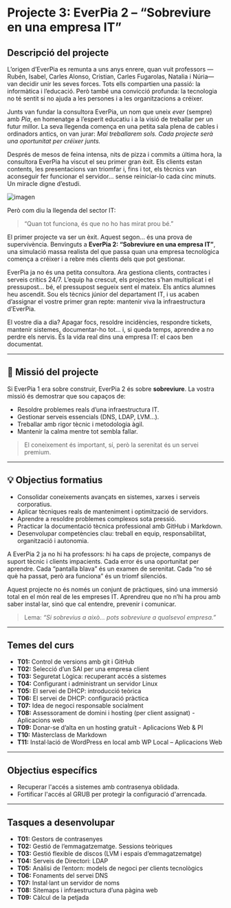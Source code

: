 # Projecte 3: EverPia 2 – “Sobreviure en una empresa IT”

## Descripció del projecte

L’origen d’EverPia es remunta a uns anys enrere, quan vuit professors —Rubén, Isabel, Carles Alonso, Cristian, Carles Fugarolas, Natalia i Núria— van decidir unir les seves forces. Tots ells compartien una passió: la informàtica i l’educació. Però també una convicció profunda: la tecnologia no té sentit si no ajuda a les persones i a les organitzacions a créixer.

Junts van fundar la consultora EverPia, un nom que uneix *ever* (sempre) amb *Pia*, en homenatge a l’esperit educatiu i a la visió de treballar per un futur millor. La seva llegenda comença en una petita sala plena de cables i ordinadors antics, on van jurar: *Mai treballarem sols. Cada projecte serà una oportunitat per créixer junts.*

Després de mesos de feina intensa, nits de pizza i commits a última hora, la consultora EverPia ha viscut el seu primer gran èxit. Els clients estan contents, les presentacions van triomfar i, fins i tot, els tècnics van aconseguir fer funcionar el servidor… sense reiniciar-lo cada cinc minuts. Un miracle digne d’estudi.

![imagen](img/photo1.png)

Però com diu la llegenda del sector IT:

> “Quan tot funciona, és que no ho has mirat prou bé.”

El primer projecte va ser un èxit. Aquest segon… és una prova de supervivència. Benvinguts a **EverPia 2: “Sobreviure en una empresa IT”**, una simulació massa realista del que passa quan una empresa tecnològica comença a créixer i a rebre més clients dels que pot gestionar.

EverPia ja no és una petita consultora. Ara gestiona clients, contractes i serveis crítics 24/7. L’equip ha crescut, els projectes s’han multiplicat i el pressupost… bé, el pressupost segueix sent el mateix. Els antics alumnes heu ascendit. Sou els tècnics júnior del departament IT, i us acaben d’assignar el vostre primer gran repte: mantenir viva la infraestructura d’EverPia.

El vostre dia a dia? Apagar focs, resoldre incidències, respondre tickets, mantenir sistemes, documentar-ho tot… i, si queda temps, aprendre a no perdre els nervis. És la vida real dins una empresa IT: el caos ben documentat.

---

## 🎯 Missió del projecte

Si EverPia 1 era sobre construir, EverPia 2 és sobre **sobreviure**. La vostra missió és demostrar que sou capaços de:  

- Resoldre problemes reals d’una infraestructura IT.  
- Gestionar serveis essencials (DNS, LDAP, LVM…).  
- Treballar amb rigor tècnic i metodologia àgil.  
- Mantenir la calma mentre tot sembla fallar.  

> El coneixement és important, sí, però la serenitat és un servei premium.

---

## 💡 Objectius formatius

- Consolidar coneixements avançats en sistemes, xarxes i serveis corporatius.  
- Aplicar tècniques reals de manteniment i optimització de servidors.  
- Aprendre a resoldre problemes complexos sota pressió.  
- Practicar la documentació tècnica professional amb GitHub i Markdown.  
- Desenvolupar competències clau: treball en equip, responsabilitat, organització i autonomia.  

A EverPia 2 ja no hi ha professors: hi ha caps de projecte, companys de suport tècnic i clients impacients. Cada error és una oportunitat per aprendre. Cada “pantalla blava” és un examen de serenitat. Cada “no sé què ha passat, però ara funciona” és un triomf silenciós.

Aquest projecte no és només un conjunt de pràctiques, sinó una immersió total en el món real de les empreses IT. Aprendreu que no n’hi ha prou amb saber instal·lar, sinó que cal entendre, prevenir i comunicar.

> Lema: *“Si sobrevius a això... pots sobreviure a qualsevol empresa.”*

---

## Temes del curs

- **T01:** Control de versions amb git i GitHub  
- **T02:** Selecció d’un SAI per una empresa client  
- **T03:** Seguretat Lògica: recuperant accés a sistemes  
- **T04:** Configurant i administrant un servidor Linux  
- **T05:** El servei de DHCP: introducció teòrica  
- **T06:** El servei de DHCP: configuració pràctica  
- **T07:** Idea de negoci responsable socialment  
- **T08:** Assessorament de domini i hosting (per client assignat) - Aplicacions web  
- **T09:** Donar-se d’alta en un hosting gratuït - Aplicacions Web & PI  
- **T10:** Màsterclass de Markdown  
- **T11:** Instal·lació de WordPress en local amb WP Local – Aplicacions Web  

---

## Objectius específics

- Recuperar l'accés a sistemes amb contrasenya oblidada.  
- Fortificar l'accés al GRUB per protegir la configuració d'arrencada.

---

## Tasques a desenvolupar

- **T01:** Gestors de contrasenyes  
- **T02:** Gestió de l’emmagatzematge. Sessions teòriques  
- **T03:** Gestió flexible de discos (LVM i espais d’emmagatzematge)  
- **T04:** Serveis de Directori: LDAP  
- **T05:** Anàlisi de l’entorn: models de negoci per clients tecnològics  
- **T06:** Fonaments del servei DNS  
- **T07:** Instal·lant un servidor de noms  
- **T08:** Sitemaps i infraestructura d’una pàgina web  
- **T09:** Càlcul de la petjada

